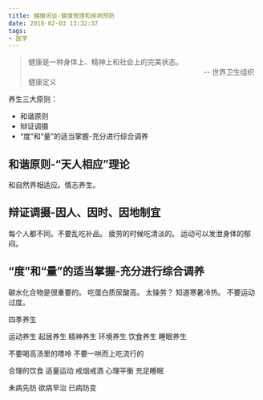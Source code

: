 ```yaml
---
title: 健康闲谈-健康管理和疾病预防
date: 2018-02-03 13:32:37
tags:
- 医学
---
```


> 健康是一种身体上、精神上和社会上的完美状态。
> &emsp;&emsp;&emsp;&emsp;&emsp;&emsp;&emsp;&emsp;&emsp;&emsp;&emsp;&emsp;&emsp;&emsp;&emsp;&emsp;&emsp;&emsp;&emsp;&emsp;&emsp;&emsp;&emsp;&emsp;&emsp;-- 世界卫生组织健康定义

养生三大原则：

- 和谐原则
- 辩证调摄
- “度”和“量”的适当掌握-充分进行综合调养

## 和谐原则-“天人相应”理论 ##

和自然界相适应。情志养生。

## 辩证调摄-因人、因时、因地制宜 ##

每个人都不同。不要乱吃补品。
疲劳的时候吃清淡的。
运动可以发泄身体的郁闷。

## “度”和“量”的适当掌握-充分进行综合调养 ##

碳水化合物是很重要的。
吃蛋白质尿酸高。
太操劳？
知道寒暑冷热。
不要运动过度。

四季养生

运动养生
起居养生
精神养生
环境养生
饮食养生
睡眠养生

不要喝高汤里的嘌呤
不要一哄而上吃流行的

合理的饮食
适量运动
戒烟戒酒
心理平衡
充足睡眠

未病先防
欲病早治
已病防变
